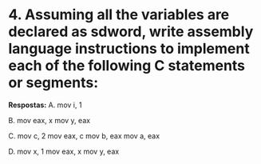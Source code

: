 # 4. Assuming all the variables are declared as sdword, write assembly language instructions to implement each of the following C statements or segments:
**Respostas:**
A. mov i, 1

B. 
mov eax, x
mov y, eax

C. 
mov c, 2
mov eax, c 
mov b, eax 
mov a, eax 

D. 
mov x, 1
mov eax, x
mov y, eax
